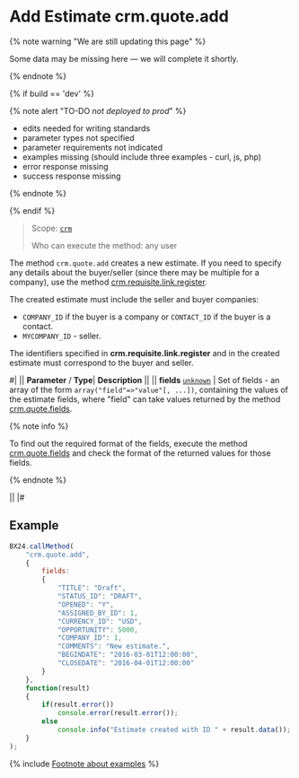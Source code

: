 # Add Estimate crm.quote.add

{% note warning "We are still updating this page" %}

Some data may be missing here — we will complete it shortly.

{% endnote %}

{% if build == 'dev' %}

{% note alert "TO-DO _not deployed to prod_" %}

- edits needed for writing standards
- parameter types not specified
- parameter requirements not indicated
- examples missing (should include three examples - curl, js, php)
- error response missing
- success response missing

{% endnote %}

{% endif %}

> Scope: [`crm`](../../scopes/permissions.md)
>
> Who can execute the method: any user

The method `crm.quote.add` creates a new estimate. If you need to specify any details about the buyer/seller (since there may be multiple for a company), use the method [crm.requisite.link.register](../requisites/links/crm-requisite-link-register.md).

The created estimate must include the seller and buyer companies:
- `COMPANY_ID` if the buyer is a company or `CONTACT_ID` if the buyer is a contact.
- `MYCOMPANY_ID` - seller. 

The identifiers specified in **crm.requisite.link.register** and in the created estimate must correspond to the buyer and seller.

#|
||  **Parameter** / **Type**| **Description** ||
|| **fields**
[`unknown`](../../data-types.md) | Set of fields - an array of the form `array("field"=>"value"[, ...])`, containing the values of the estimate fields, where "field" can take values returned by the method [crm.quote.fields](./crm-quote-fields.md).

{% note info %}

To find out the required format of the fields, execute the method [crm.quote.fields](./crm-quote-fields.md) and check the format of the returned values for those fields. 

{% endnote %}

||
|#

## Example

```js
BX24.callMethod(
    "crm.quote.add",
    {
        fields:
        {
            "TITLE": "Draft",
            "STATUS_ID": "DRAFT",
            "OPENED": "Y",
            "ASSIGNED_BY_ID": 1,
            "CURRENCY_ID": "USD",
            "OPPORTUNITY": 5000,
            "COMPANY_ID": 1,
            "COMMENTS": "New estimate.",
            "BEGINDATE": "2016-03-01T12:00:00",
            "CLOSEDATE": "2016-04-01T12:00:00"
        }
    },
    function(result)
    {
        if(result.error())
            console.error(result.error());
        else
            console.info("Estimate created with ID " + result.data());
    }
);
```

{% include [Footnote about examples](../../../_includes/examples.md) %}